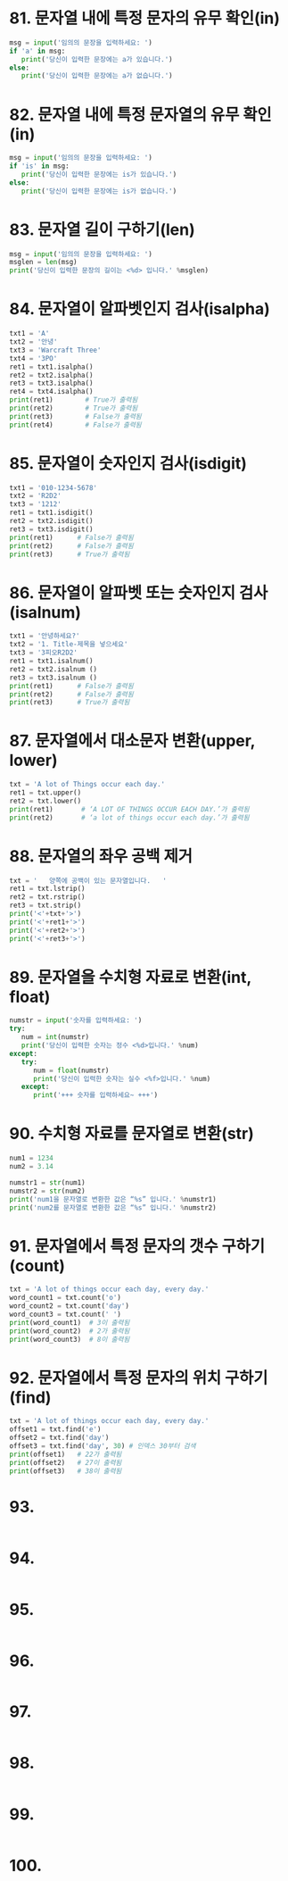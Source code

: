 # 81. 문자열 내에 특정 문자의 유무 확인(in)
~~~python
msg = input('임의의 문장을 입력하세요: ')
if 'a' in msg:
   print('당신이 입력한 문장에는 a가 있습니다.')
else:
   print('당신이 입력한 문장에는 a가 없습니다.')
~~~

# 82. 문자열 내에 특정 문자열의 유무 확인(in)
~~~python
msg = input('임의의 문장을 입력하세요: ')
if 'is' in msg:
   print('당신이 입력한 문장에는 is가 있습니다.')
else:
   print('당신이 입력한 문장에는 is가 없습니다.')
~~~

# 83. 문자열 길이 구하기(len)
~~~python
msg = input('임의의 문장을 입력하세요: ')
msglen = len(msg)
print('당신이 입력한 문장의 길이는 <%d> 입니다.' %msglen)
~~~

# 84. 문자열이 알파벳인지 검사(isalpha)
~~~python
txt1 = 'A'
txt2 = '안녕'
txt3 = 'Warcraft Three'
txt4 = '3PO'
ret1 = txt1.isalpha()
ret2 = txt2.isalpha()
ret3 = txt3.isalpha()
ret4 = txt4.isalpha()
print(ret1)        # True가 출력됨
print(ret2)        # True가 출력됨
print(ret3)        # False가 출력됨
print(ret4)        # False가 출력됨
~~~

# 85. 문자열이 숫자인지 검사(isdigit)
~~~python
txt1 = '010-1234-5678'
txt2 = 'R2D2'
txt3 = '1212'
ret1 = txt1.isdigit()
ret2 = txt2.isdigit()
ret3 = txt3.isdigit()
print(ret1)      # False가 출력됨
print(ret2)      # False가 출력됨
print(ret3)      # True가 출력됨
~~~

# 86. 문자열이 알파벳 또는 숫자인지 검사(isalnum)
~~~python
txt1 = '안녕하세요?'
txt2 = '1. Title-제목을 넣으세요'
txt3 = '3피오R2D2'
ret1 = txt1.isalnum()
ret2 = txt2.isalnum ()
ret3 = txt3.isalnum ()
print(ret1)      # False가 출력됨
print(ret2)      # False가 출력됨
print(ret3)      # True가 출력됨
~~~

# 87. 문자열에서 대소문자 변환(upper, lower)
~~~python
txt = 'A lot of Things occur each day.'
ret1 = txt.upper()
ret2 = txt.lower()
print(ret1)       # ‘A LOT OF THINGS OCCUR EACH DAY.’가 출력됨
print(ret2)       # ‘a lot of things occur each day.’가 출력됨
~~~

# 88. 문자열의 좌우 공백 제거
~~~python
txt = '   양쪽에 공백이 있는 문자열입니다.   '
ret1 = txt.lstrip()
ret2 = txt.rstrip()
ret3 = txt.strip()
print('<'+txt+'>')
print('<'+ret1+'>')
print('<'+ret2+'>')
print('<'+ret3+'>')
~~~

# 89. 문자열을 수치형 자료로 변환(int, float)
~~~python
numstr = input('숫자를 입력하세요: ')
try:
   num = int(numstr)
   print('당신이 입력한 숫자는 정수 <%d>입니다.' %num)
except:
   try:
      num = float(numstr)
      print('당신이 입력한 숫자는 실수 <%f>입니다.' %num) 
   except:
      print('+++ 숫자를 입력하세요~ +++')
~~~

# 90. 수치형 자료를 문자열로 변환(str)
~~~python
num1 = 1234
num2 = 3.14

numstr1 = str(num1)
numstr2 = str(num2)
print('num1을 문자열로 변환한 값은 “%s” 입니다.' %numstr1)
print('num2를 문자열로 변환한 값은 “%s” 입니다.' %numstr2)
~~~

# 91. 문자열에서 특정 문자의 갯수 구하기(count)
~~~python
txt = 'A lot of things occur each day, every day.'
word_count1 = txt.count('o')
word_count2 = txt.count('day')
word_count3 = txt.count(' ')
print(word_count1)  # 3이 출력됨
print(word_count2)  # 2가 출력됨
print(word_count3)  # 8이 출력됨
~~~

# 92. 문자열에서 특정 문자의 위치 구하기(find)
~~~python
txt = 'A lot of things occur each day, every day.'
offset1 = txt.find('e')
offset2 = txt.find('day')
offset3 = txt.find('day', 30) # 인덱스 30부터 검색
print(offset1)   # 22가 출력됨
print(offset2)   # 27이 출력됨
print(offset3)   # 38이 출력됨
~~~

# 93. 
~~~python

~~~

# 94. 
~~~python

~~~

# 95. 
~~~python

~~~

# 96. 
~~~python

~~~

# 97. 
~~~python

~~~

# 98. 
~~~python

~~~

# 99. 
~~~python

~~~

# 100. 
~~~python

~~~
